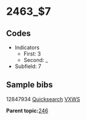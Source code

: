 # 2463\_$7

## Codes

-   Indicators
    -   First: 3
    -   Second: \_
-   Subfield: 7

## Sample bibs

12847934 [Quicksearch](https://search.library.yale.edu/catalog/12847934) [VXWS](http://prodorbis.library.yale.edu:7014/vxws/GetHoldingsService?bibId=12847934)

**Parent topic:**[246](../../tags/246/246.md)

